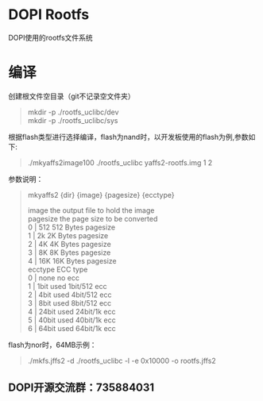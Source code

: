 # DOPI Rootfs
DOPI使用的rootfs文件系统
# 编译
创建根文件空目录（git不记录空文件夹）
> mkdir -p ./rootfs_uclibc/dev  
> mkdir -p ./rootfs_uclibc/sys

根据flash类型进行选择编译，flash为nand时，以开发板使用的flash为例,参数如下:

> ./mkyaffs2image100 ./rootfs_uclibc yaffs2-rootfs.img 1 2  

参数说明：
>mkyaffs2 {dir} {image} {pagesize} {ecctype}  
> 
>image   the output file to hold the image  
> pagesize        the page size to be converted  
>             0 | 512     512 Bytes pagesize  
>                 1 | 2k      2K Bytes pagesize  
>                 2 | 4K      4K Bytes pagesize  
>                 3 | 8K      8K Bytes pagesize  
>                 4 | 16K     16K Bytes pagesize  
>     ecctype ECC type  
>             0 | none    no ecc  
>                 1 | 1bit    used 1bit/512 ecc  
>                 2 | 4bit    used 4bit/512 ecc  
>                 3 | 8bit    used 8bit/512 ecc  
>                 4 | 24bit   used 24bit/1k ecc  
>                 5 | 40bit   used 40bit/1k ecc  
>                 6 | 64bit   used 64bit/1k ecc  

flash为nor时，64MB示例：

> ./mkfs.jffs2 -d ./rootfs_uclibc -l -e 0x10000 -o rootfs.jffs2



## DOPI开源交流群：735884031
